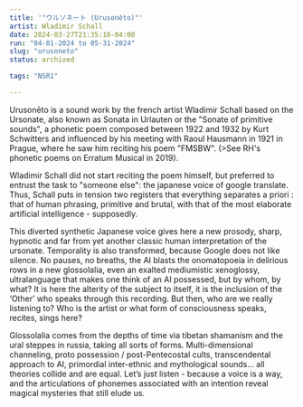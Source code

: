 ```yaml
---
title: '"ウ​ル​ソ​ネ​ー​ト (Urusone​̄​to)"'
artist: Wladimir Schall
date: 2024-03-27T21:35:10-04:00
run: "04-01-2024 to 05-31-2024"
slug: "urusoneto"
status: archived

tags: "NSR1"

---
```


Urusonēto is a sound work by the french artist Wladimir Schall based on the Ursonate, also known as Sonata in Urlauten or the "Sonate of primitive sounds", a phonetic poem composed between 1922 and 1932 by Kurt Schwitters and influenced by his meeting with Raoul Hausmann in 1921 in Prague, where he saw him reciting his poem "FMSBW". (>See RH's phonetic poems on Erratum Musical in 2019).

Wladimir Schall did not start reciting the poem himself, but preferred to entrust the task to "someone else": the japanese voice of google translate. Thus, Schall puts in tension two registers that everything separates a priori : that of human phrasing, primitive and brutal, with that of the most elaborate artificial intelligence - supposedly.

This diverted synthetic Japanese voice gives here a new prosody, sharp, hypnotic and far from yet another classic human interpretation of the ursonate. Temporality is also transformed, because Google does not like silence. No pauses, no breaths, the AI ​​blasts the onomatopoeia in delirious rows in a new glossolalia, even an exalted mediumistic xenoglossy, ultralanguage that makes one think of an AI possessed, but by whom, by what? It is here the alterity of the subject to itself, it is the inclusion of the ‘Other’ who speaks through this recording. But then, who are we really listening to? Who is the artist or what form of consciousness speaks, recites, sings here?

Glossolalia comes from the depths of time via tibetan shamanism and the ural steppes in russia, taking all sorts of forms. Multi-dimensional channeling, proto possession / post-Pentecostal cults, transcendental approach to AI, primordial inter-ethnic and mythological sounds... all theories collide and are equal. Let’s just listen - because a voice is a way, and the articulations of phonemes associated with an intention reveal magical mysteries that still elude us.
